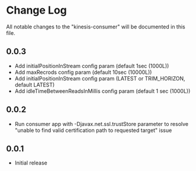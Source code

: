 # Change Log

All notable changes to the "kinesis-consumer" will be documented in this file.

## 0.0.3
- Add initialPositionInStream config param (default 1sec (1000L))
- Add maxRecrods config param (default 10sec (10000L))
- Add initialPositionInStream config param (LATEST or TRIM_HORIZON, default LATEST)
- Add idleTimeBetweenReadsInMillis config param (default 1 sec (1000L))

## 0.0.2
- Run consumer app with -Djavax.net.ssl.trustStore parameter to resolve "unable to find valid certification path to requested target" issue

## 0.0.1

- Initial release
